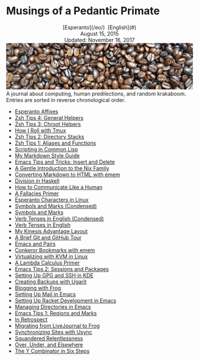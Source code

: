 Musings of a Pedantic Primate
=============================

<center>[Esperanto](/eo/)  [English](#)</center>
<center>August 15, 2015</center>
<center>Updated: November 16, 2017</center>

<img src="/bildoj/kafofaboj.jpg" class="banner" alt="kafofaboj" />

<div class="text-right">A journal about computing, human predilections, and random krakaboom.</div>
<div class="text-right">Entries are sorted in reverse chronological order.</div>

- [Esperanto Affixes](eo-affixes)
- [Zsh Tips 4: General Helpers](zsh-tips-4)
- [Zsh Tips 3: Chroot Helpers](zsh-tips-3)
- [How I Roll with Tmux](tmux)
- [Zsh Tips 2: Directory Stacks](zsh-tips-2)
- [Zsh Tips 1: Aliases and Functions](zsh-tips-1)
- [Scripting in Common Lisp](script-lisp)
- [My Markdown Style Guide](markdown)
- [Emacs Tips and Tricks: Insert and Delete](emacs-tips-3)
- [A Gentle Introduction to the Nix Family](nix)
- [Converting Markdown to HTML with emem](emem)
- [Division in Haskell](division)
- [How to Communicate Like a Human](human)
- [A Fallacies Primer](fallacies)
- [Esperanto Characters in Linux](eo-linux)
- [Symbols and Marks (Condensed)](symbols-marks-condensed)
- [Symbols and Marks](symbols-marks)
- [Verb Tenses in English (Condensed)](verb-tenses-condensed)
- [Verb Tenses in English](verb-tenses)
- [My Kinesis Advantage Layout](advantage)
- [A Brief Git and GitHub Tour](git-github)
- [Emacs and Pairs](emacs-pairs)
- [Conkeror Bookmarks with emem](conkeror-bookmarks)
- [Virtualizing with KVM in Linux](kvm)
- [A Lambda Calculus Primer](lambda-calculus)
- [Emacs Tips 2: Sessions and Packages](emacs-tips-2)
- [Setting Up GPG and SSH in KDE](gsk)
- [Creating Backups with Ugarit](ugarit)
- [Blogging with Frog](frog)
- [Setting Up Mail in Emacs](emacs-mail)
- [Setting Up Racket Development in Emacs](emacs-racket)
- [Managing Directories in Emacs](emacs-dired)
- [Emacs Tips 1: Regions and Marks](emacs-tips-1)
- [In Retrospect](retrospect)
- [Migrating from LiveJournal to Frog](livefrog)
- [Synchronizing Sites with Usync](usync)
- [Squandered Relentlessness](squandered)
- [Over, Under, and Elsewhere](over-under)
- [The Y Combinator in Six Steps](y)
